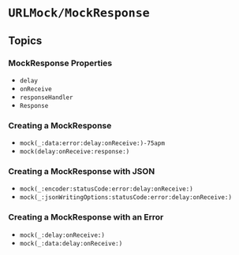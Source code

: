 # ``URLMock/MockResponse``

## Topics

### MockResponse Properties

- ``delay``
- ``onReceive``
- ``responseHandler``
- ``Response``

### Creating a MockResponse

- ``mock(_:data:error:delay:onReceive:)-75apm``
- ``mock(delay:onReceive:response:)``

### Creating a MockResponse with JSON

- ``mock(_:encoder:statusCode:error:delay:onReceive:)``
- ``mock(_:jsonWritingOptions:statusCode:error:delay:onReceive:)``

### Creating a MockResponse with an Error

- ``mock(_:delay:onReceive:)``
- ``mock(_:data:delay:onReceive:)``
